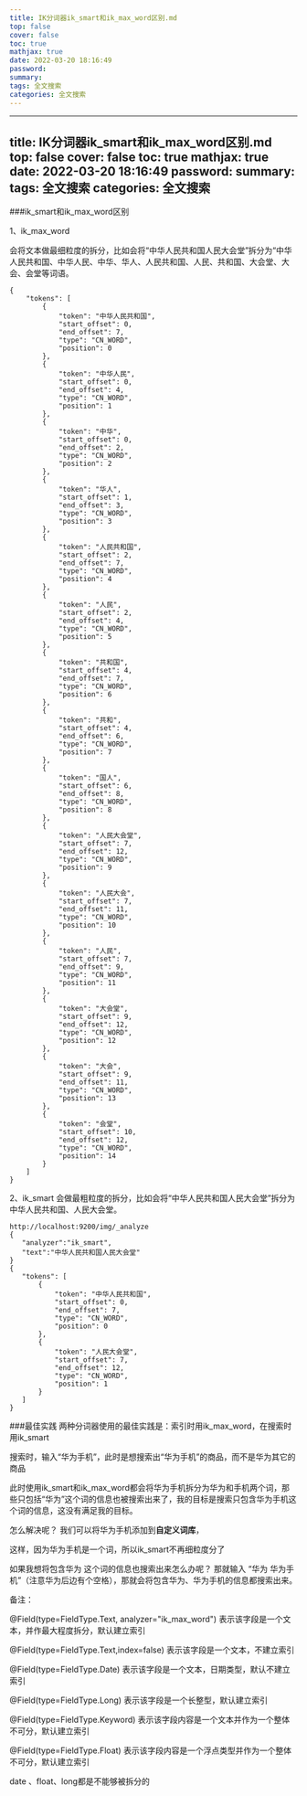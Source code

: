 ```yaml
---
title: IK分词器ik_smart和ik_max_word区别.md
top: false
cover: false
toc: true
mathjax: true
date: 2022-03-20 18:16:49
password:
summary:
tags: 全文搜索
categories: 全文搜索
---
```

---
title: IK分词器ik_smart和ik_max_word区别.md
top: false
cover: false
toc: true
mathjax: true
date: 2022-03-20 18:16:49
password:
summary:
tags: 全文搜索
categories: 全文搜索
---
###ik_smart和ik_max_word区别


1、ik_max_word

会将文本做最细粒度的拆分，比如会将“中华人民共和国人民大会堂”拆分为“中华人民共和国、中华人民、中华、华人、人民共和国、人民、共和国、大会堂、大会、会堂等词语。
~~~
{
    "tokens": [
        {
            "token": "中华人民共和国",
            "start_offset": 0,
            "end_offset": 7,
            "type": "CN_WORD",
            "position": 0
        },
        {
            "token": "中华人民",
            "start_offset": 0,
            "end_offset": 4,
            "type": "CN_WORD",
            "position": 1
        },
        {
            "token": "中华",
            "start_offset": 0,
            "end_offset": 2,
            "type": "CN_WORD",
            "position": 2
        },
        {
            "token": "华人",
            "start_offset": 1,
            "end_offset": 3,
            "type": "CN_WORD",
            "position": 3
        },
        {
            "token": "人民共和国",
            "start_offset": 2,
            "end_offset": 7,
            "type": "CN_WORD",
            "position": 4
        },
        {
            "token": "人民",
            "start_offset": 2,
            "end_offset": 4,
            "type": "CN_WORD",
            "position": 5
        },
        {
            "token": "共和国",
            "start_offset": 4,
            "end_offset": 7,
            "type": "CN_WORD",
            "position": 6
        },
        {
            "token": "共和",
            "start_offset": 4,
            "end_offset": 6,
            "type": "CN_WORD",
            "position": 7
        },
        {
            "token": "国人",
            "start_offset": 6,
            "end_offset": 8,
            "type": "CN_WORD",
            "position": 8
        },
        {
            "token": "人民大会堂",
            "start_offset": 7,
            "end_offset": 12,
            "type": "CN_WORD",
            "position": 9
        },
        {
            "token": "人民大会",
            "start_offset": 7,
            "end_offset": 11,
            "type": "CN_WORD",
            "position": 10
        },
        {
            "token": "人民",
            "start_offset": 7,
            "end_offset": 9,
            "type": "CN_WORD",
            "position": 11
        },
        {
            "token": "大会堂",
            "start_offset": 9,
            "end_offset": 12,
            "type": "CN_WORD",
            "position": 12
        },
        {
            "token": "大会",
            "start_offset": 9,
            "end_offset": 11,
            "type": "CN_WORD",
            "position": 13
        },
        {
            "token": "会堂",
            "start_offset": 10,
            "end_offset": 12,
            "type": "CN_WORD",
            "position": 14
        }
    ]
}
~~~

2、ik_smart
会做最粗粒度的拆分，比如会将“中华人民共和国人民大会堂”拆分为中华人民共和国、人民大会堂。
 ~~~
http://localhost:9200/img/_analyze
{
    "analyzer":"ik_smart",
    "text":"中华人民共和国人民大会堂"
}
{
    "tokens": [
        {
            "token": "中华人民共和国",
            "start_offset": 0,
            "end_offset": 7,
            "type": "CN_WORD",
            "position": 0
        },
        {
            "token": "人民大会堂",
            "start_offset": 7,
            "end_offset": 12,
            "type": "CN_WORD",
            "position": 1
        }
    ]
}
~~~

###最佳实践
两种分词器使用的最佳实践是：索引时用ik_max_word，在搜索时用ik_smart
 

搜索时，输入“华为手机”，此时是想搜索出“华为手机”的商品，而不是华为其它的商品


此时使用ik_smart和ik_max_word都会将华为手机拆分为华为和手机两个词，那些只包括“华为”这个词的信息也被搜索出来了，我的目标是搜索只包含华为手机这个词的信息，这没有满足我的目标。

怎么解决呢？
我们可以将华为手机添加到**自定义词库**，

这样，因为华为手机是一个词，所以ik_smart不再细粒度分了

 


如果我想将包含华为 这个词的信息也搜索出来怎么办呢？
那就输入 “华为 华为手机”（注意华为后边有个空格），那就会将包含华为、华为手机的信息都搜索出来。

 

备注：

@Field(type=FieldType.Text, analyzer="ik_max_word")     表示该字段是一个文本，并作最大程度拆分，默认建立索引

@Field(type=FieldType.Text,index=false)             表示该字段是一个文本，不建立索引

@Field(type=FieldType.Date)                                表示该字段是一个文本，日期类型，默认不建立索引

@Field(type=FieldType.Long)                               表示该字段是一个长整型，默认建立索引

@Field(type=FieldType.Keyword)                         表示该字段内容是一个文本并作为一个整体不可分，默认建立索引

@Field(type=FieldType.Float)                               表示该字段内容是一个浮点类型并作为一个整体不可分，默认建立索引

 

date 、float、long都是不能够被拆分的
